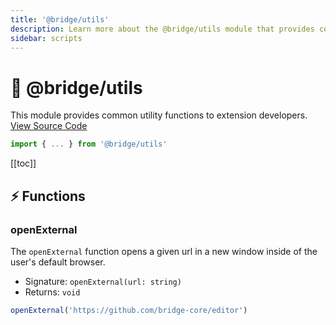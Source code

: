 ```yaml
---
title: '@bridge/utils'
description: Learn more about the @bridge/utils module that provides common functions to developers.
sidebar: scripts
---
```


# 🔧 @bridge/utils

This module provides common utility functions to extension developers.
[View Source Code](https://github.com/bridge-core/editor/blob/main/src/components/Extensions/Scripts/Modules/utils.ts)

```js
import { ... } from '@bridge/utils'
```

[[toc]]

## ⚡ Functions

### openExternal

The `openExternal` function opens a given url in a new window inside of the user's default browser.

-   Signature: `openExternal(url: string)`
-   Returns: `void`

```js
openExternal('https://github.com/bridge-core/editor')
```
